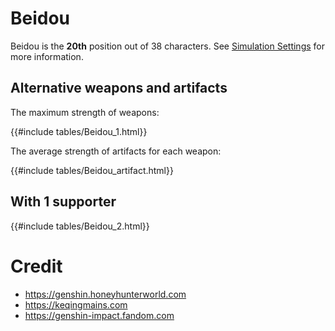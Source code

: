 # Beidou

Beidou is the **20th** position out of 38 characters. See [Simulation Settings](./simulation_settings.md) for more information.

## Alternative weapons and artifacts

The maximum strength of weapons:

{{#include tables/Beidou_1.html}}

The average strength of artifacts for each weapon:

{{#include tables/Beidou_artifact.html}}

## With 1 supporter

{{#include tables/Beidou_2.html}}

# Credit

- <https://genshin.honeyhunterworld.com>
- <https://keqingmains.com>
- <https://genshin-impact.fandom.com>
